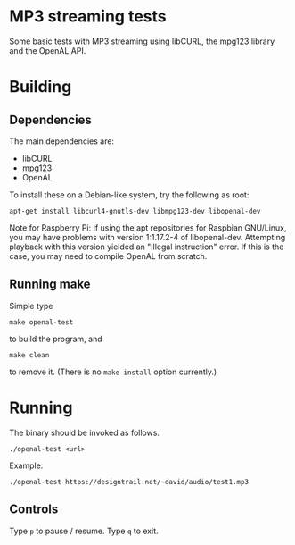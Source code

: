 # MP3 streaming tests

Some basic tests with MP3 streaming using libCURL, the mpg123 library and the OpenAL API.

# Building

## Dependencies

The main dependencies are:

  - libCURL
  - mpg123
  - OpenAL

To install these on a Debian-like system, try the following as root:

    apt-get install libcurl4-gnutls-dev libmpg123-dev libopenal-dev

Note for Raspberry Pi: If using the apt repositories for Raspbian GNU/Linux, you may have problems with version 1:1.17.2-4 of libopenal-dev. Attempting playback with this version yielded an "Illegal instruction" error. If this is the case, you may need to compile OpenAL from scratch.

## Running make

Simple type

    make openal-test

to build the program, and

    make clean

to remove it. (There is no `make install` option currently.)

# Running

The binary should be invoked as follows.

    ./openal-test <url>

Example:

    ./openal-test https://designtrail.net/~david/audio/test1.mp3

## Controls

Type `p` to pause / resume. Type `q` to exit.


